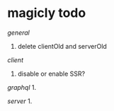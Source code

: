 # magicly todo

*general*
1. delete clientOld and serverOld

*client*
1. disable or enable SSR?


*graphql*
1.

*server*
1.


